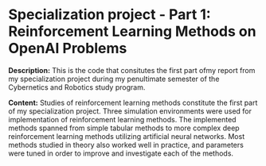 # Specialization project - Part 1: Reinforcement Learning Methods on OpenAI Problems

**Description:** This is the code that consitutes the first part ofmy report from my specialization project during my penultimate semester of the Cybernetics and Robotics study program.

**Content:** Studies of reinforcement learning methods constitute the first part of my specialization project. Three simulation environments were used for implementation of reinforcement learning methods.
The implemented methods spanned from simple tabular methods to more complex deep reinforcement learning methods utilizing artificial neural networks. Most methods studied in theory also worked well in practice, and parameters were tuned in order to improve and investigate each of the methods.
